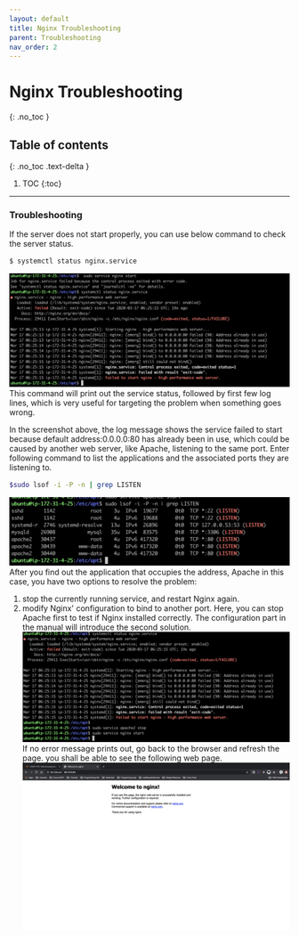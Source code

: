 ```yaml
---
layout: default
title: Nginx Troubleshooting
parent: Troubleshooting
nav_order: 2
---
```


# Nginx Troubleshooting
{: .no_toc }

## Table of contents
{: .no_toc .text-delta }

1. TOC
{:toc}

---
### Troubleshooting
If the server does not start properly, you can use below command to check the server status.

```bash
$ systemctl status nginx.service
```
![error](../../assets/images/fail-start-nginx.png)
This command will print out the service status, followed by first few log lines, which is very useful for targeting the problem when something goes wrong.  

In the screenshot above, the log message shows the service failed to start because default address:0.0.0.0:80 has already been in use, which could be caused by another web server, like Apache, listening to the same port. Enter following command to list the applications and the associated ports they are listening to.
```bash
$sudo lsof -i -P -n | grep LISTEN
```
![port](../../assets/images/port-used.png)
After you find out the application that occupies the address, Apache in this case, you have two options to resolve the problem:
1. stop the currently running service, and restart Nginx again. 
2. modify Nginx' configuration to bind to another port.
Here, you can stop Apache first to test if Nginx installed correctly. The configuration part in the manual will introduce the second solution.
![restart](../../assets/images/restart-nginx.png)
If no error message prints out, go back to the browser and refresh the page. you shall be able to see the following web page.
![default-page](../../assets/images/default-nginx.png)

